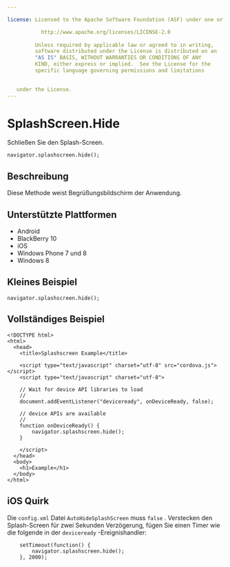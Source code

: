 ```yaml
---

license: Licensed to the Apache Software Foundation (ASF) under one or more contributor license agreements. See the NOTICE file distributed with this work for additional information regarding copyright ownership. The ASF licenses this file to you under the Apache License, Version 2.0 (the "License"); you may not use this file except in compliance with the License. You may obtain a copy of the License at

           http://www.apache.org/licenses/LICENSE-2.0
    
         Unless required by applicable law or agreed to in writing,
         software distributed under the License is distributed on an
         "AS IS" BASIS, WITHOUT WARRANTIES OR CONDITIONS OF ANY
         KIND, either express or implied.  See the License for the
         specific language governing permissions and limitations
    

   under the License.
---
```


# SplashScreen.Hide

Schließen Sie den Splash-Screen.

    navigator.splashscreen.hide();
    

## Beschreibung

Diese Methode weist Begrüßungsbildschirm der Anwendung.

## Unterstützte Plattformen

*   Android
*   BlackBerry 10
*   iOS
*   Windows Phone 7 und 8
*   Windows 8

## Kleines Beispiel

    navigator.splashscreen.hide();
    

## Vollständiges Beispiel

    <!DOCTYPE html>
    <html>
      <head>
        <title>Splashscreen Example</title>
    
        <script type="text/javascript" charset="utf-8" src="cordova.js"></script>
        <script type="text/javascript" charset="utf-8">
    
        // Wait for device API libraries to load
        //
        document.addEventListener("deviceready", onDeviceReady, false);
    
        // device APIs are available
        //
        function onDeviceReady() {
            navigator.splashscreen.hide();
        }
    
        </script>
      </head>
      <body>
        <h1>Example</h1>
      </body>
    </html>
    

## iOS Quirk

Die `config.xml` Datei `AutoHideSplashScreen` muss `false` . Verstecken den Splash-Screen für zwei Sekunden Verzögerung, fügen Sie einen Timer wie die folgende in der `deviceready` -Ereignishandler:

        setTimeout(function() {
            navigator.splashscreen.hide();
        }, 2000);